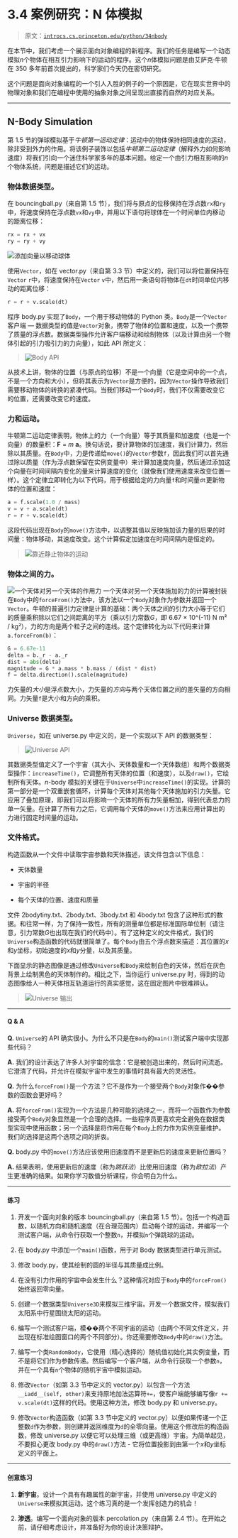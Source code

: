 # 3.4 案例研究：N 体模拟

> 原文：[`introcs.cs.princeton.edu/python/34nbody`](https://introcs.cs.princeton.edu/python/34nbody)

在本节中，我们考虑一个展示面向对象编程的新程序。我们的任务是编写一个动态模拟*n*个物体在相互引力影响下的运动的程序。这个*n*体模拟问题是由艾萨克·牛顿在 350 多年前首次提出的，科学家们今天仍在密切研究。

这个问题是面向对象编程的一个引人入胜的例子的一个原因是，它在现实世界中的物理对象和我们在编程中使用的抽象对象之间呈现出直接而自然的对应关系。

* * *

## N-Body Simulation

第 1.5 节的弹球模拟基于*牛顿第一运动定律*：运动中的物体保持相同速度的运动，除非受到外力的作用。将该例子装饰以包括*牛顿第二运动定律*（解释外力如何影响速度）将我们引向一个迷住科学家多年的基本问题。给定一个由引力相互影响的*n*个物体系统，问题是描述它们的运动。

### 物体数据类型。

在 bouncingball.py（来自第 1.5 节），我们将与原点的位移保持在浮点数`rx`和`ry`中，将速度保持在浮点数`vx`和`vy`中，并用以下语句将球体在一个时间单位内移动的距离位移： 

```py
rx = rx + vx
ry = ry + vy

```

![添加向量以移动球体](img/efd2bb0e251d803c47b0e3aa956c97fc.png)

使用`Vector`，如在 vector.py（来自第 3.3 节）中定义的，我们可以将位置保持在`Vector` `r`中，将速度保持在`Vector` `v`中，然后用一条语句将物体在`dt`时间单位内移动的距离位移：

```py
r = r + v.scale(dt)

```

程序 body.py 实现了`Body`，一个用于移动物体的 Python 类。`Body`是一个`Vector`客户端 — 数据类型的值是`Vector`对象，携带了物体的位置和速度，以及一个携带了质量的浮点数。数据类型操作允许客户端移动和绘制物体（以及计算由另一个物体引起的引力吸引力的力向量），如此 API 所定义：

> ![Body API](img/b8d7d3924c02ddec6dc5616803c4fe06.png)

从技术上讲，物体的位置（与原点的位移）不是一个向量（它是空间中的一个点，不是一个方向和大小），但将其表示为`Vector`是方便的，因为`Vector`操作导致我们需要移动物体的转换的紧凑代码。当我们移动一个`Body`时，我们不仅需要改变它的位置，还需要改变它的速度。

### 力和运动。

牛顿第二运动定律表明，物体上的力（一个向量）等于其质量和加速度（也是一个向量）的数量积：**F** = *m* **a**。换句话说，要计算物体的加速度，我们计算力，然后除以其质量。在`Body`中，力是传递给`move()`的`Vector`参数`f`，因此我们可以首先通过除以质量（作为浮点数保留在实例变量中）来计算加速度向量，然后通过添加这个向量在时间间隔内变化的量来计算速度的变化（就像我们使用速度来改变位置一样）。这个定律立即转化为以下代码，用于根据给定的力向量`f`和时间量`dt`更新物体的位置和速度：

```py
a = f.scale(1.0 / mass)
v = v + a.scale(dt)
r = r + v.scale(dt)

```

这段代码出现在`Body`的`move()`方法中，以调整其值以反映施加该力量的后果的时间量：物体移动，其速度改变。这个计算假定加速度在时间间隔内是恒定的。

> ![靠近静止物体的运动](img/a238f8da2d79948392173fcda84fa67d.png)

### 物体之间的力。

![一个天体对另一个天体的作用力](img/a651bdfa5d4beec858915268c9c807b8.png) 一个天体对另一个天体施加的力的计算被封装在`Body`中的`forceFrom()`方法中，该方法以一个`Body`对象作为参数并返回一个`Vector`。牛顿的普遍引力定律是计算的基础：两个天体之间的引力大小等于它们的质量乘积除以它们之间距离的平方（乘以引力常数*G*，即 6.67 × 10^(-11) N m² / kg²），力的方向是两个粒子之间的连线。这个定律转化为以下代码来计算`a.forceFrom(b)`：

```py
G = 6.67e-11
delta = b._r - a._r
dist = abs(delta)
magnitude = G * a.mass * b.mass / (dist * dist)
f = delta.direction().scale(magnitude)

```

力矢量的*大小*是浮点数大小，力矢量的*方向*与两个天体位置之间的差矢量的方向相同。力矢量`f`是大小和方向的乘积。

### Universe 数据类型。

`Universe`，如在 universe.py 中定义的，是一个实现以下 API 的数据类型：

> ![Universe API](img/d40402609b8a4c59360de8032d3b1b65.png)

其数据类型值定义了一个宇宙（其大小、天体数量和一个天体数组）和两个数据类型操作：`increaseTime()`，它调整所有天体的位置（和速度），以及`draw()`，它绘制所有天体。*n*-body 模拟的关键在于`Universe`中`increaseTime()`的实现。计算的第一部分是一个双重嵌套循环，计算每个天体对其他每个天体施加的引力矢量。它应用了叠加原理，即我们可以将影响一个天体的所有力矢量相加，得到代表总力的单一矢量。在计算了所有力之后，它调用每个天体的`move()`方法来应用计算出的力进行固定时间量的运动。

### 文件格式。

构造函数从一个文件中读取宇宙参数和天体描述，该文件包含以下信息：

+   天体数量

+   宇宙的半径

+   每个天体的位置、速度和质量

文件 2bodytiny.txt、2body.txt、3body.txt 和 4body.txt 包含了这种形式的数据。和往常一样，为了保持一致性，所有的测量单位都是标准国际单位制（请注意，引力常数*G*也出现在我们的代码中）。有了这种定义的文件格式，我们的`Universe`构造函数的代码就很简单了。每个`Body`由五个浮点数来描述：其位置的*x*和*y*坐标，初始速度的*x*和*y*分量，以及其质量。

下面显示的静态图像是通过修改`Universe`和`Body`来绘制白色的天体，然后在灰色背景上绘制黑色的天体制作的。相比之下，当你运行 universe.py 时，得到的动态图像给人一种天体相互轨道运行的真实感觉，这在固定图片中很难辨认。

> ![Universe 输出](img/3bce1dff867ad25865714b2210b86748.png)

* * *

#### Q & A

**Q.** `Universe`的 API 确实很小。为什么不只是在`Body`的`main()`测试客户端中实现那些代码？

**A.** 我们的设计表达了许多人对宇宙的信念：它是被创造出来的，然后时间流逝。它澄清了代码，并允许在模拟宇宙中发生的事情时具有最大的灵活性。

**Q.** 为什么`forceFrom()`是一个方法？它不是作为一个接受两个`Body`对象作��参数的函数会更好吗？

**A.** 将`forceFrom()`实现为一个方法是几种可能的选择之一，而将一个函数作为参数接受两个`Body`对象显然是一个合理的选择。一些程序员更喜欢完全避免在数据类型实现中使用函数；另一个选择是将作用在每个`Body`上的力作为实例变量维护。我们的选择是这两个选项之间的折衷。

**Q.** body.py 中的`move()`方法应该使用旧速度而不是更新后的速度来更新位置吗？

**A.** 结果表明，使用更新后的速度（称为*跳跃法*）比使用旧速度（称为*欧拉法*）产生更准确的结果。如果你学习数值分析课程，你会明白为什么。

* * *

#### 练习

1.  开发一个面向对象的版本 bouncingball.py（来自第 1.5 节）。包括一个构造函数，以随机方向和随机速度（在合理范围内）启动每个球的运动，并编写一个测试客户端，从命令行获取一个整数`n`，并模拟`n`个弹跳球的运动。

1.  在 body.py 中添加一个`main()`函数，用于对 Body 数据类型进行单元测试。

1.  修改 body.py，使其绘制的圆的半径与其质量成比例。

1.  在没有引力作用的宇宙中会发生什么？这种情况对应于`Body`中的`forceFrom()`始终返回零向量。

1.  创建一个数据类型`Universe3D`来模拟三维宇宙。开发一个数据文件，模拟我们太阳系中行星围绕太阳的运动。

1.  编写一个测试客户端，模��两个不同宇宙的运动（由两个不同文件定义，并出现在标准绘图窗口的两个不同部分）。你还需要修改`Body`中的`draw()`方法。

1.  编写一个类`RandomBody`，它使用（精心选择的）随机值初始化其实例变量，而不是将它们作为参数传递。然后编写一个客户端，从命令行获取一个参数`n`，并在一个具有`n`个物体的随机宇宙中模拟运动。

1.  修改`Vector`（如第 3.3 节中定义的 vector.py）以包含一个方法`__iadd__(self, other)`来支持原地加法运算符`+=`，使客户端能够编写像`r += v.scale(dt)`这样的代码。使用这种方法，修改 body.py 和 universe.py。

1.  修改`Vector`构造函数（如第 3.3 节中定义的 vector.py）以便如果传递一个正整数`d`作为参数，则创建并返回维度为`d`的全零向量。使用这个修改后的构造函数，修改 universe.py 以便它可以处理三维（或更高维）宇宙。为简单起见，不要担心更改 body.py 中的`draw()`方法 - 它将位置投影到由第一个*x*和*y*坐标定义的平面上。

* * *

#### 创意练习

1.  **新宇宙**。设计一个具有有趣属性的新宇宙，并使用 universe.py 中定义的`Universe`来模拟其运动。这个练习真的是一个发挥创造力的机会！

1.  **渗透**。编写一个面向对象的版本 percolation.py（来自第 2.4 节）。在开始之前，请仔细考虑设计，并准备好为你的设计决策辩护。

